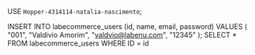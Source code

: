 USE `Hopper-4314114-natalia-nascimento`;

INSERT INTO labecommerce_users (id, name, email, password)
VALUES (
 "001", 
 "Valdivio Amorim", 
 "valdvio@labenu.com", 
 "12345" 
); 
SELECT * FROM labecommerce_users 
WHERE ID = id